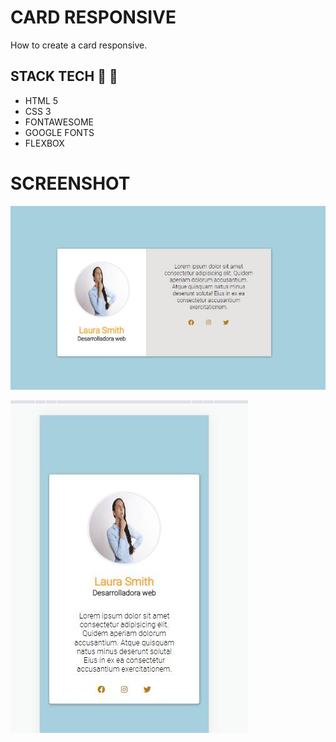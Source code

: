 # CARD RESPONSIVE

How to create a card responsive.

## STACK TECH :wrench: :hammer:

* HTML 5
* CSS 3
* FONTAWESOME
* GOOGLE FONTS
* FLEXBOX

# SCREENSHOT

![](assets/screenshot1.jpg)

![](assets/screenshot2.jpg)
